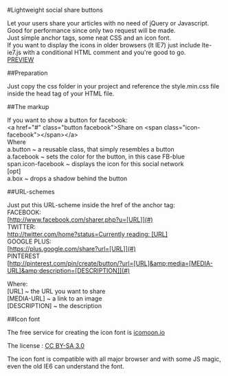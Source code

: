 #Lightweight social share buttons

Let your users share your articles with no need of jQuery or Javascript.<br/>
Good for performance since only two request will be made.<br/>
Just simple anchor tags, some neat CSS and an icon font.<br/>
If you want to display the icons in older browsers (lt IE7) just include lte-ie7.js with a conditional HTML comment and you're good to go.<br/>
<a href="http://christian-fei.com/lab/lightweight-social-buttons/">PREVIEW</a>

##Preparation

Just copy the css folder in your project and reference the style.min.css file inside the head tag of your HTML file.

##The markup

If you want to show a button for facebook:<br/>
&lt;a href="#" class="button facebook"&gt;Share on &lt;span class="icon-facebook"&gt;&lt;/span&gt;&lt;/a&gt;<br/>
Where<br/>
a.button  			~ a reusable class, that simply resembles a button<br/>
a.facebook 			~ sets the color for the button, in this case FB-blue<br/>
span.icon-facebook 	~ displays the icon for this social network<br/>
[opt]<br/>
a.box 				~ drops a shadow behind the button<br/>

##URL-schemes

Just put this URL-scheme inside the href of the anchor tag:<br/>
FACEBOOK:<br/>
[http://www.facebook.com/sharer.php?u=[URL]](#)<br/>
TWITTER:<br/>
[http://twitter.com/home?status=Currently reading: [URL]](#)<br/>
GOOGLE PLUS:<br/>
[https://plus.google.com/share?url=[URL]](#)<br/>
PINTEREST<br/>
[http://pinterest.com/pin/create/button/?url=[URL]&amp;media=[MEDIA-URL]&amp;description=[DESCRIPTION]](#)<br/>

Where:<br/>
[URL] 			~ the URL you want to share<br/>
[MEDIA-URL] 	~ a link to an image<br/>
[DESCRIPTION] 	~ the description<br/>

##Icon font

The free service for creating the icon font is [icomoon.io](http://icomoon.io)

The license : [CC BY-SA 3.0](http://creativecommons.org/licenses/by-sa/3.0/)

The icon font is compatible with all major browser and with some JS magic, even the old IE6 can understand the font.